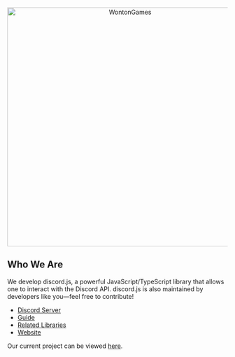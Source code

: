 <div align="center">
	<br />
	<p>
		<a href="https://linktr.ee/raphael065/"><img src="https://ibb.co/FX6Rkm9" width="546" alt="WontonGames" /></a>
	</p>
</div>

## Who We Are

We develop discord.js, a powerful JavaScript/TypeScript library that allows one to interact with the Discord API. discord.js is also maintained by developers like you—feel free to contribute! 

- [Discord Server]
- [Guide]
- [Related Libraries]
- [Website]

Our current project can be viewed [here][Project].

[Discord server]: https://discord.gg/djs
[Guide]: https://discordjs.guide/
[Related Libraries]: https://discord.com/developers/docs/topics/community-resources#libraries
[Project]: https://github.com/orgs/discordjs/projects/2
[Website]: https://discord.js.org/
